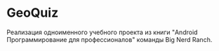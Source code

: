 # GeoQuiz
Реализация одноименного учебного проекта из книги "Android Программирование для профессионалов" команды Big Nerd Ranch.
